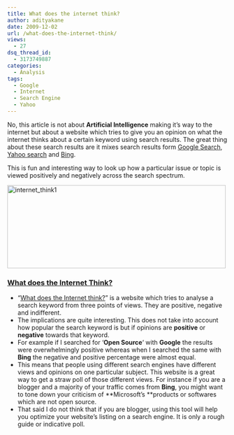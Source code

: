 ```yaml
---
title: What does the internet think?
author: adityakane
date: 2009-12-02
url: /what-does-the-internet-think/
views:
  - 27
dsq_thread_id:
  - 3173749887
categories:
  - Analysis
tags:
  - Google
  - Internet
  - Search Engine
  - Yahoo
---
```

No, this article is not about **Artificial Intelligence** making it&#8217;s way to the internet but about a website which tries to give you an opinion on what the internet thinks about a certain keyword using search results. The great thing about these search results are it mixes search results form <a href="http://google.com" onclick="_gaq.push(['_trackEvent', 'outbound-article', 'http://google.com', 'Google Search']);" >Google Search</a>, <a href="http://search.yahoo.com" onclick="_gaq.push(['_trackEvent', 'outbound-article', 'http://search.yahoo.com', 'Yahoo search']);" >Yahoo search</a> and <a href="http://bing.com" onclick="_gaq.push(['_trackEvent', 'outbound-article', 'http://bing.com', 'Bing']);" >Bing</a>.

This is fun and interesting way to look up how a particular issue or topic is viewed positively and negatively across the search spectrum.

<a href="http://www.whatdoestheinternetthink.net/" onclick="_gaq.push(['_trackEvent', 'outbound-article', 'http://www.whatdoestheinternetthink.net/', '']);" ><img class="alignnone size-full wp-image-17525" title="What does the Internet think?" src="http://cdn.devilsworkshop.org/files/2009/12/internet_think1.png" alt="internet_think1" width="500" height="190" /></a>

### <a href="http://www.whatdoestheinternetthink.net/" onclick="_gaq.push(['_trackEvent', 'outbound-article', 'http://www.whatdoestheinternetthink.net/', 'What does the Internet Think?']);" >What does the Internet Think?</a>

  * &#8220;<a href="http://www.whatdoestheinternetthink.net/" onclick="_gaq.push(['_trackEvent', 'outbound-article', 'http://www.whatdoestheinternetthink.net/', 'What does the Internet think?']);" >What does the Internet think?</a>&#8221; is a website which tries to analyse a search keyword from three points of views. They are positive, negative and indifferent.
  * The implications are quite interesting. This does not take into account how popular the search keyword is but if opinions are **positive** or **negative** towards that keyword.
  * For example if I searched for &#8216;**Open Source**&#8216; with **Google** the results were overwhelmingly positive whereas when I searched the same with **Bing** the negative and positive percentage were almost equal.
  * This means that people using different search engines have different views and opinions on one particular subject. This website is a great way to get a straw poll of those different views. For instance if you are a blogger and a majority of your traffic comes from **Bing**, you might want to tone down your criticism of **Microsoft&#8217;s **products or softwares which are not open source.
  * That said I do not think that if you are blogger, using this tool will help you optimize your website&#8217;s listing on a search engine. It is only a rough guide or indicative poll.
